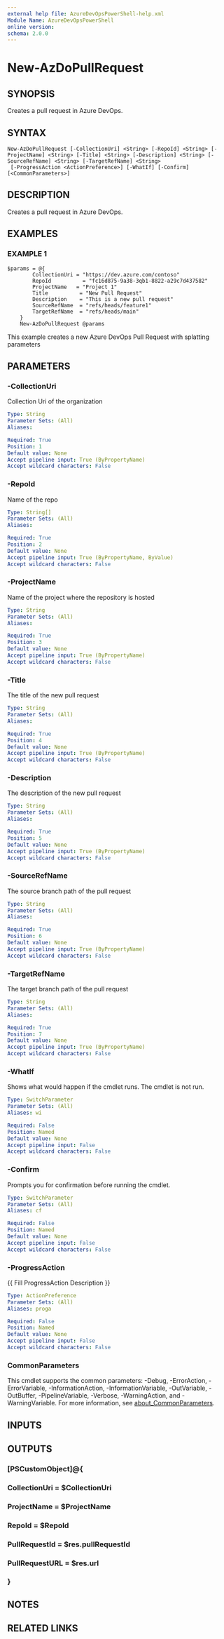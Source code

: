 ```yaml
---
external help file: AzureDevOpsPowerShell-help.xml
Module Name: AzureDevOpsPowerShell
online version:
schema: 2.0.0
---
```


# New-AzDoPullRequest

## SYNOPSIS
Creates a pull request in Azure DevOps.

## SYNTAX

```
New-AzDoPullRequest [-CollectionUri] <String> [-RepoId] <String> [-ProjectName] <String> [-Title] <String> [-Description] <String> [-SourceRefName] <String> [-TargetRefName] <String>
 [-ProgressAction <ActionPreference>] [-WhatIf] [-Confirm] [<CommonParameters>]
```

## DESCRIPTION
Creates a pull request in Azure DevOps.

## EXAMPLES

### EXAMPLE 1
```
$params = @{
        CollectionUri = "https://dev.azure.com/contoso"
        RepoId          = "fc16d875-9a38-3qb1-8822-a29c7d437582"
        ProjectName   = "Project 1"
        Title          = "New Pull Request"
        Description    = "This is a new pull request"
        SourceRefName  = "refs/heads/feature1"
        TargetRefName  = "refs/heads/main"
    }
    New-AzDoPullRequest @params
```

This example creates a new Azure DevOps Pull Request with splatting parameters

## PARAMETERS

### -CollectionUri
Collection Uri of the organization

```yaml
Type: String
Parameter Sets: (All)
Aliases:

Required: True
Position: 1
Default value: None
Accept pipeline input: True (ByPropertyName)
Accept wildcard characters: False
```

### -RepoId
Name of the repo

```yaml
Type: String[]
Parameter Sets: (All)
Aliases:

Required: True
Position: 2
Default value: None
Accept pipeline input: True (ByPropertyName, ByValue)
Accept wildcard characters: False
```

### -ProjectName
Name of the project where the repository is hosted

```yaml
Type: String
Parameter Sets: (All)
Aliases:

Required: True
Position: 3
Default value: None
Accept pipeline input: True (ByPropertyName)
Accept wildcard characters: False
```

### -Title
The title of the new pull request

```yaml
Type: String
Parameter Sets: (All)
Aliases:

Required: True
Position: 4
Default value: None
Accept pipeline input: True (ByPropertyName)
Accept wildcard characters: False
```

### -Description
The description of the new pull request

```yaml
Type: String
Parameter Sets: (All)
Aliases:

Required: True
Position: 5
Default value: None
Accept pipeline input: True (ByPropertyName)
Accept wildcard characters: False
```

### -SourceRefName
The source branch path of the pull request

```yaml
Type: String
Parameter Sets: (All)
Aliases:

Required: True
Position: 6
Default value: None
Accept pipeline input: True (ByPropertyName)
Accept wildcard characters: False
```

### -TargetRefName
The target branch path of the pull request

```yaml
Type: String
Parameter Sets: (All)
Aliases:

Required: True
Position: 7
Default value: None
Accept pipeline input: True (ByPropertyName)
Accept wildcard characters: False
```

### -WhatIf
Shows what would happen if the cmdlet runs.
The cmdlet is not run.

```yaml
Type: SwitchParameter
Parameter Sets: (All)
Aliases: wi

Required: False
Position: Named
Default value: None
Accept pipeline input: False
Accept wildcard characters: False
```

### -Confirm
Prompts you for confirmation before running the cmdlet.

```yaml
Type: SwitchParameter
Parameter Sets: (All)
Aliases: cf

Required: False
Position: Named
Default value: None
Accept pipeline input: False
Accept wildcard characters: False
```

### -ProgressAction
{{ Fill ProgressAction Description }}

```yaml
Type: ActionPreference
Parameter Sets: (All)
Aliases: proga

Required: False
Position: Named
Default value: None
Accept pipeline input: False
Accept wildcard characters: False
```

### CommonParameters
This cmdlet supports the common parameters: -Debug, -ErrorAction, -ErrorVariable, -InformationAction, -InformationVariable, -OutVariable, -OutBuffer, -PipelineVariable, -Verbose, -WarningAction, and -WarningVariable. For more information, see [about_CommonParameters](http://go.microsoft.com/fwlink/?LinkID=113216).

## INPUTS

## OUTPUTS

### [PSCustomObject]@{
###     CollectionUri  = $CollectionUri
###     ProjectName    = $ProjectName
###     RepoId         = $RepoId
###     PullRequestId  = $res.pullRequestId
###     PullRequestURL = $res.url
###   }
## NOTES

## RELATED LINKS
